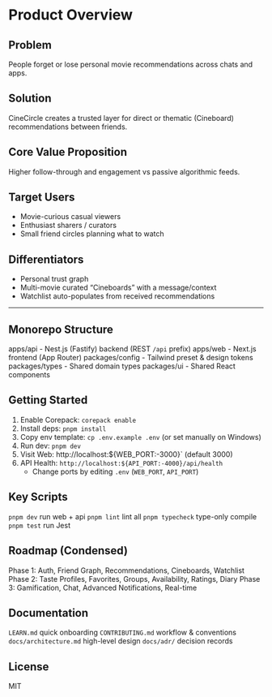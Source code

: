 # Product Overview

## Problem

People forget or lose personal movie recommendations across chats and apps.

## Solution

CineCircle creates a trusted layer for direct or thematic (Cineboard) recommendations between friends.

## Core Value Proposition

Higher follow-through and engagement vs passive algorithmic feeds.

## Target Users

- Movie-curious casual viewers
- Enthusiast sharers / curators
- Small friend circles planning what to watch

## Differentiators

- Personal trust graph
- Multi-movie curated “Cineboards” with a message/context
- Watchlist auto-populates from received recommendations

---

## Monorepo Structure

apps/api - Nest.js (Fastify) backend (REST `/api` prefix)
apps/web - Next.js frontend (App Router)
packages/config - Tailwind preset & design tokens
packages/types - Shared domain types
packages/ui - Shared React components

## Getting Started

1. Enable Corepack: `corepack enable`
2. Install deps: `pnpm install`
3. Copy env template: `cp .env.example .env` (or set manually on Windows)
4. Run dev: `pnpm dev`
5. Visit Web: http://localhost:${WEB_PORT:-3000}` (default 3000)
6. API Health: `http://localhost:${API_PORT:-4000}/api/health`
   - Change ports by editing `.env` (`WEB_PORT`, `API_PORT`)

## Key Scripts

`pnpm dev` run web + api
`pnpm lint` lint all
`pnpm typecheck` type-only compile
`pnpm test` run Jest

## Roadmap (Condensed)

Phase 1: Auth, Friend Graph, Recommendations, Cineboards, Watchlist
Phase 2: Taste Profiles, Favorites, Groups, Availability, Ratings, Diary
Phase 3: Gamification, Chat, Advanced Notifications, Real-time

## Documentation

`LEARN.md` quick onboarding
`CONTRIBUTING.md` workflow & conventions
`docs/architecture.md` high-level design
`docs/adr/` decision records

## License

MIT
